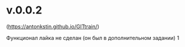 # v.0.0.2
(https://antonkstin.github.io/GITtrain/)

Функционал лайка не сделан (он был в дополнительном задании)
1
